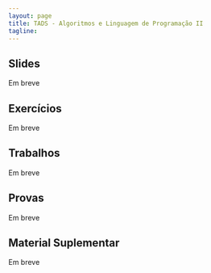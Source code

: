 ```yaml
---
layout: page
title: TADS - Algoritmos e Linguagem de Programação II
tagline: 
---
```


## Slides

Em breve

## Exercícios

Em breve

## Trabalhos

Em breve

## Provas

Em breve

## Material Suplementar

Em breve
